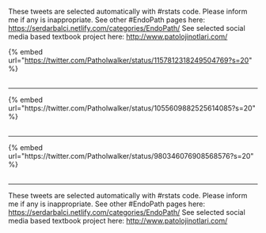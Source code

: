 

These tweets are selected automatically with #rstats code. Please inform me if any is inappropriate.
See other #EndoPath pages here: https://serdarbalci.netlify.com/categories/EndoPath/ 
See selected social media based textbook project here: http://www.patolojinotlari.com/

{% embed url="https://twitter.com/Patholwalker/status/1157812318249504769?s=20" %}<br>
<br>
<hr>
{% embed url="https://twitter.com/Patholwalker/status/1055609882525614085?s=20" %}<br>
<br>
<hr>
{% embed url="https://twitter.com/Patholwalker/status/980346076908568576?s=20" %}<br>
<br>
<hr>


These tweets are selected automatically with #rstats code. Please inform me if any is inappropriate.
See other #EndoPath pages here: https://serdarbalci.netlify.com/categories/EndoPath/ 
See selected social media based textbook project here: http://www.patolojinotlari.com/
